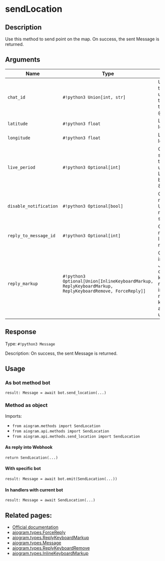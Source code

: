 # sendLocation

## Description

Use this method to send point on the map. On success, the sent Message is returned.


## Arguments

| Name | Type | Description |
| - | - | - |
| `chat_id` | `#!python3 Union[int, str]` | Unique identifier for the target chat or username of the target channel (in the format @channelusername) |
| `latitude` | `#!python3 float` | Latitude of the location |
| `longitude` | `#!python3 float` | Longitude of the location |
| `live_period` | `#!python3 Optional[int]` | Optional. Period in seconds for which the location will be updated (see Live Locations, should be between 60 and 86400. |
| `disable_notification` | `#!python3 Optional[bool]` | Optional. Sends the message silently. Users will receive a notification with no sound. |
| `reply_to_message_id` | `#!python3 Optional[int]` | Optional. If the message is a reply, ID of the original message |
| `reply_markup` | `#!python3 Optional[Union[InlineKeyboardMarkup, ReplyKeyboardMarkup, ReplyKeyboardRemove, ForceReply]]` | Optional. Additional interface options. A JSON-serialized object for an inline keyboard, custom reply keyboard, instructions to remove reply keyboard or to force a reply from the user. |



## Response

Type: `#!python3 Message`

Description: On success, the sent Message is returned.


## Usage


### As bot method bot

```python3
result: Message = await bot.send_location(...)
```

### Method as object

Imports:

- `from aiogram.methods import SendLocation`
- `from aiogram.api.methods import SendLocation`
- `from aiogram.api.methods.send_location import SendLocation`

#### As reply into Webhook
```python3
return SendLocation(...)
```

#### With specific bot
```python3
result: Message = await bot.emit(SendLocation(...))
```

#### In handlers with current bot
```python3
result: Message = await SendLocation(...)
```


## Related pages:

- [Official documentation](https://core.telegram.org/bots/api#sendlocation)
- [aiogram.types.ForceReply](../types/force_reply.md)
- [aiogram.types.ReplyKeyboardMarkup](../types/reply_keyboard_markup.md)
- [aiogram.types.Message](../types/message.md)
- [aiogram.types.ReplyKeyboardRemove](../types/reply_keyboard_remove.md)
- [aiogram.types.InlineKeyboardMarkup](../types/inline_keyboard_markup.md)
